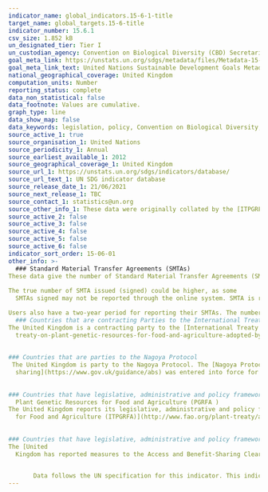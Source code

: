```yaml
---
indicator_name: global_indicators.15-6-1-title
target_name: global_targets.15-6-title
indicator_number: 15.6.1
csv_size: 1.852 kB
un_designated_tier: Tier I
un_custodian_agency: Convention on Biological Diversity (CBD) Secretariat
goal_meta_link: https://unstats.un.org/sdgs/metadata/files/Metadata-15-06-01.pdf
goal_meta_link_text: United Nations Sustainable Development Goals Metadata (PDF 215 KB)
national_geographical_coverage: United Kingdom
computation_units: Number
reporting_status: complete
data_non_statistical: false
data_footnote: Values are cumulative.
graph_type: line
data_show_map: false
data_keywords: legislation, policy, Convention on Biological Diversity, FAO 
source_active_1: true
source_organisation_1: United Nations
source_periodicity_1: Annual
source_earliest_available_1: 2012
source_geographical_coverage_1: United Kingdom
source_url_1: https://unstats.un.org/sdgs/indicators/database/
source_url_text_1: UN SDG indicator database
source_release_date_1: 21/06/2021
source_next_release_1: TBC
source_contact_1: statistics@un.org
source_other_info_1: These data were originally collated by the [ITPGRFA Secretariat](http://www.fao.org/plant-treaty/areas-of-work/compliance/compliance-reports/en/)
source_active_2: false
source_active_3: false
source_active_4: false
source_active_5: false
source_active_6: false
indicator_sort_order: 15-06-01
other_info: >-
  ### Standard Material Transfer Agreements (SMTAs)     
These data give the number of Standard Material Transfer Agreements (SMTAs) reported through the online system of the International Treaty (Easy-SMTA).      
     
The true number of SMTA issued (signed) could be higher, as some
  SMTAs signed may not be reported through the online system. SMTA is reported by users, not by a government focal point.

Users also have a two-year period for reporting their SMTAs. The number reported for a specific year may therefore change during the following two years.
  ### Countries that are contracting Parties to the International Treaty on Plant Genetic Resources for Food and Agriculture (PGRFA)     
The United Kingdom is a contracting party to the [International Treaty on PGRFA](https://www.gov.uk/government/publications/ts-no212015-international-
  treaty-on-plant-genetic-resources-for-food-and-agriculture-adopted-by-the-thirty-first-session-of-the-fao-conference-in)
  
    
### Countries that are parties to the Nagoya Protocol   
 The United Kingdom is party to the Nagoya Protocol. The [Nagoya Protocol on access and benefit
  sharing](https://www.gov.uk/guidance/abs) was entered into force for the United Kingdom in May 2016.
  
    
### Countries that have legislative, administrative and policy framework or measures reported through the Online Reporting System on Compliance of the International Treaty on
  Plant Genetic Resources for Food and Agriculture (PGRFA )    
The United Kingdom reports its legislative, administrative and policy framework through the Online Reporting System. See Article 4 of the [UK report on the implementation of the International Treaty on Plant Genetic Resources
  for Food and Agriculture (ITPGRFA)](http://www.fao.org/plant-treaty/areas-of-work/compliance/compliance-reports/en/).
  
    
### Countries that have legislative, administrative and policy framework or measures reported to the Access and Benefit-Sharing Clearing-House      
The [United
  Kingdom has reported measures to the Access and Benefit-Sharing Clearing-House]( https://absch.cbd.int/countries/GB).
    

       Data follows the UN specification for this indicator. This indicator has not been identified in collaboration with topic experts.
---
```

 
